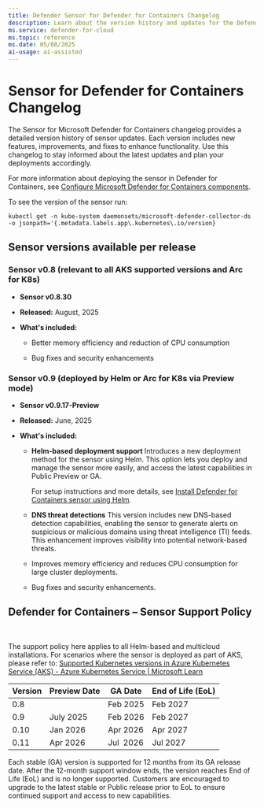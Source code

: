 ```yaml
---
title: Defender Sensor for Defender for Containers Changelog
description: Learn about the version history and updates for the Defender sensor in Microsoft Defender for Containers.
ms.service: defender-for-cloud
ms.topic: reference
ms.date: 05/08/2025
ai-usage: ai-assisted
---
```


# Sensor for Defender for Containers Changelog

The Sensor for Microsoft Defender for Containers changelog provides a detailed version history of sensor updates. Each version includes new features, improvements, and fixes to enhance functionality. Use this changelog to stay informed about the latest updates and plan your deployments accordingly.

For more information about deploying the sensor in Defender for Containers, see [Configure Microsoft Defender for Containers components](defender-for-containers-enable.md).

To see the version of the sensor run:

`kubectl get -n kube-system daemonsets/microsoft-defender-collector-ds -o jsonpath='{.metadata.labels.app\.kubernetes\.io/version}`


## Sensor versions available per release

### Sensor v0.8 (relevant to all AKS supported versions and Arc for K8s)

- **Sensor v0.8.30**

- **Released:** August, 2025
- **What's included:**

  - Better memory efficiency and reduction of CPU consumption
    
  - Bug fixes and security enhancements


### Sensor v0.9 (deployed by Helm or Arc for K8s via Preview mode)

- **Sensor v0.9.17-Preview**

- **Released:** June, 2025

- **What's included:**

  - **Helm-based deployment support**
  Introduces a new deployment method for the sensor using Helm. This option lets you deploy and manage the sensor more easily, and access the latest capabilities in Public Preview or GA.
  
      For setup instructions and more details, see [Install Defender for Containers sensor using Helm](deploy-helm.md).
    
  - **DNS threat detections**
  This version includes new DNS-based detection capabilities, enabling the sensor to generate alerts on suspicious or malicious domains using threat intelligence (TI) feeds. This enhancement improves visibility into potential network-based threats.
  
  - Improves memory efficiency and reduces CPU consumption for large cluster deployments.
    
  - Bug fixes and security enhancements.

## Defender for Containers – Sensor Support Policy

 

The support policy here applies to all Helm-based and multicloud installations. For scenarios where the sensor is deployed as part of AKS, please refer to: [Supported Kubernetes versions in Azure Kubernetes Service (AKS) - Azure Kubernetes Service | Microsoft Learn](/azure/aks/supported-kubernetes-versions?tabs=azure-cli)

|Version|Preview Date|GA Date|End of Life (EoL)|
| -------- | -------- | -------- | -------- |
|0.8| |Feb 2025|Feb 2027|
|0.9|July 2025|Feb 2026|Feb 2027|
|0.10|Jan 2026|Apr 2026|Apr 2027|
|0.11|Apr 2026|Jul  2026|Jul 2027|

Each stable (GA) version is supported for 12 months from its GA release date.
After the 12-month support window ends, the version reaches End of Life (EoL) and is no longer supported.
Customers are encouraged to upgrade to the latest stable or Public release prior to EoL to ensure continued support and access to new capabilities.


